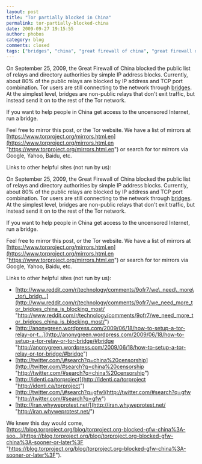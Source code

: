 ```yaml
---
layout: post
title: "Tor partially blocked in China"
permalink: tor-partially-blocked-china
date: 2009-09-27 19:15:55
author: phobos
category: blog
comments: closed
tags: ["bridges", "china", "great firewall of china", "great firewall of iran", "October 1", "tor blocked"]
---
```


On September 25, 2009, the Great Firewall of China blocked the public list of relays and directory authorities by simple IP address blocks. Currently, about 80% of the public relays are blocked by IP address and TCP port combination. Tor users are still connecting to the network through [bridges](https://www.torproject.org/bridges). At the simplest level, bridges are non-public relays that don't exit traffic, but instead send it on to the rest of the Tor network.

If you want to help people in China get access to the uncensored Internet, run a bridge.

Feel free to mirror this post, or the Tor website. We have a list of mirrors at [https://www.torproject.org/mirrors.html.en](https://www.torproject.org/mirrors.html.en "https://www.torproject.org/mirrors.html.en") or search for tor mirrors via Google, Yahoo, Baidu, etc.

Links to other helpful sites (not run by us):

<!-- more -->

On September 25, 2009, the Great Firewall of China blocked the public list of relays and directory authorities by simple IP address blocks. Currently, about 80% of the public relays are blocked by IP address and TCP port combination. Tor users are still connecting to the network through [bridges](https://www.torproject.org/bridges). At the simplest level, bridges are non-public relays that don't exit traffic, but instead send it on to the rest of the Tor network.

If you want to help people in China get access to the uncensored Internet, run a bridge.

Feel free to mirror this post, or the Tor website. We have a list of mirrors at [https://www.torproject.org/mirrors.html.en](https://www.torproject.org/mirrors.html.en "https://www.torproject.org/mirrors.html.en") or search for tor mirrors via Google, Yahoo, Baidu, etc.

Links to other helpful sites (not run by us):

-   [http://www.reddit.com/r/technology/comments/9ofr7/we\_need\_more\_tor\_bridg...](http://www.reddit.com/r/technology/comments/9ofr7/we_need_more_tor_bridges_china_is_blocking_most/ "http://www.reddit.com/r/technology/comments/9ofr7/we_need_more_tor_bridges_china_is_blocking_most/")
-   [http://anonygreen.wordpress.com/2009/06/18/how-to-setup-a-tor-relay-or-t...](http://anonygreen.wordpress.com/2009/06/18/how-to-setup-a-tor-relay-or-tor-bridge/#bridge "http://anonygreen.wordpress.com/2009/06/18/how-to-setup-a-tor-relay-or-tor-bridge/#bridge")
-   [http://twitter.com/\#search?q=china%20censorship](http://twitter.com/#search?q=china%20censorship "http://twitter.com/#search?q=china%20censorship")
-   [http://identi.ca/torproject](http://identi.ca/torproject "http://identi.ca/torproject")
-   [http://twitter.com/\#search?q=gfw](http://twitter.com/#search?q=gfw "http://twitter.com/#search?q=gfw")
-   [http://iran.whyweprotest.net/](http://iran.whyweprotest.net/ "http://iran.whyweprotest.net/")

We knew this day would come, [https://blog.torproject.org/blog/torproject.org-blocked-gfw-china%3A-soo...](https://blog.torproject.org/blog/torproject.org-blocked-gfw-china%3A-sooner-or-later%3F "https://blog.torproject.org/blog/torproject.org-blocked-gfw-china%3A-sooner-or-later%3F").
